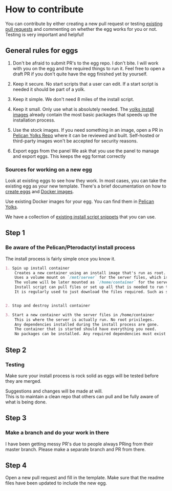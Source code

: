# How to contribute

You can contribute by either creating a new pull request or testing [existing pull requests](https://github.com/pelican-eggs/database/pulls) and commenting on whether the egg works for you or not. Testing is very important and helpful!

## General rules for eggs

1. Don't be afraid to submit PR's to the egg repo.
    I don't bite. I will work with you on the egg and the required things to run it. Feel free to open a draft PR if you don't quite have the egg finished yet by yourself.

2. Keep it secure.
    No start scripts that a user can edit.
    If a start script is needed it should be part of a yolk.

3. Keep it simple.
    We don't need 8 miles of the install script.

4. Keep it small.
    Only use what is absolutely needed. The [yolks install images](https://github.com/pelican-eggs/yolks?tab=readme-ov-file#installation-images) already contain the most basic packages that speeds up the installation process.

5. Use the stock images.
    If you need something in an image, open a PR in [Pelican Yolks Repo](https://github.com/pelican-eggs/yolks) where it can be reviewed and built. Self-hosted or third-party images won't be accepted for security reasons.

6. Export eggs from the panel
    We ask that you use the panel to manage and export eggs.
    This keeps the egg format correctly

### Sources for working on a new egg

Look at existing eggs to see how they work. In most cases, you can take the existing egg as your new template. There's a brief documentation on how to [create eggs](https://pelican.dev/community/config/eggs/creating_a_custom_egg.html) and [Docker images](https://pelican.dev/community/config/eggs/creating_a_custom_image.html).

Use existing Docker images for your egg. You can find them in [Pelican Yolks](https://github.com/pelican-eggs/yolks).

We have a collection of [existing install script snippets](https://github.com/pelican-eggs/eggs/tree/master/scripts) that you can use.

## Step 1

### Be aware of the Pelican/Pterodactyl install process

The install process is fairly simple once you know it.

```md
1. Spin up install container
    Creates a new container using an install image that's run as root.
    Uses a volume mount on `/mnt/server` for the server files, which is the working directory during installation.
    The volume will be later mounted as `/home/container` for the server container. Any files outside of `/mnt/server` will be gone after installation.
    Install script can pull files or set up all that is needed to run the server, such as writing files, directories or compiling apps.
    It is regularly used to just download the files required. Such as server files and configs.


2. Stop and destroy install container

3. Start a new container with the server files in /home/container
    This is where the server is actually run. No root privileges.
    Any dependencies installed during the install process are gone.
    The container that is started should have everything you need.
    No packages can be installed. Any required dependencies must exist in the used Docker image.
```

## Step 2

### Testing

Make sure your install process is rock solid as eggs will be tested before they are merged.

Suggestions and changes will be made at will.  
This is to maintain a clean repo that others can pull and be fully aware of what is being done.

## Step 3

### Make a branch and do your work in there

I have been getting messy PR's due to people always PRing from their master branch. Please make a separate branch and PR from there.

## Step 4

Open a new pull request and fill in the template. Make sure that the readme files have been updated to include the new egg.
